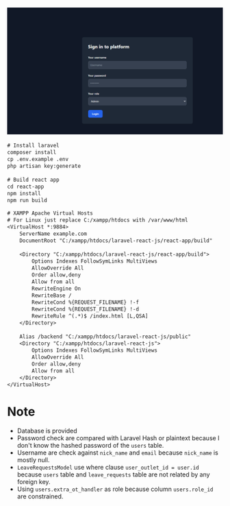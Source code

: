 
![img.png](img.png)

```shell
# Install laravel
composer install
cp .env.example .env
php artisan key:generate

# Build react app
cd react-app
npm install
npm run build
```



```apacheconf
# XAMPP Apache Virtual Hosts
# For Linux just replace C:/xampp/htdocs with /var/www/html
<VirtualHost *:9884>
    ServerName example.com
    DocumentRoot "C:/xampp/htdocs/laravel-react-js/react-app/build"
    
    <Directory "C:/xampp/htdocs/laravel-react-js/react-app/build">
        Options Indexes FollowSymLinks MultiViews
        AllowOverride All
        Order allow,deny
        Allow from all
        RewriteEngine On
        RewriteBase /
        RewriteCond %{REQUEST_FILENAME} !-f
        RewriteCond %{REQUEST_FILENAME} !-d
        RewriteRule ^(.*)$ /index.html [L,QSA]
    </Directory>
    
    Alias /backend "C:/xampp/htdocs/laravel-react-js/public"
    <Directory "C:/xampp/htdocs/laravel-react-js">
        Options Indexes FollowSymLinks MultiViews
        AllowOverride All
        Order allow,deny
        Allow from all
    </Directory>
</VirtualHost>

```

# Note
- Database is provided
- Password check are compared with Laravel Hash or plaintext because I don't know the hashed password of the `users` table.
- Username are check against `nick_name` and `email` because `nick_name` is mostly null.
- `LeaveRequestsModel` use where clause `user_outlet_id = user.id` because `users` table and `leave_requests` table are not related by any foreign key.
- Using `users.extra_ot_handler` as role because column `users.role_id` are constrained.
